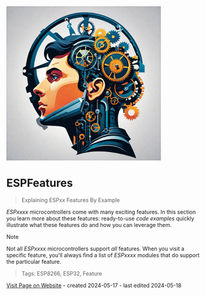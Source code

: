 <img src="/assets/images/processor.png" width="80%" height="80%" />
 
# ESPFeatures

> Explaining ESPxx Features By Example


*ESPxxxx* microcontrollers come with many exciting features. In this section you learn more about these features: ready-to-use *code examples* quickly illustrate what these features do and how you can leverage them.

> [!NOTE]
> Not all *ESPxxxx* microcontrollers support *all* features. When you visit a specific feature, you'll always find a list of *ESPxxxx* modules that do support the particular feature.






> Tags: ESP8266, ESP32, Feature

[Visit Page on Website](https://done.land/components/microcontroller/families/esp/espfeatures?713851050918243938) - created 2024-05-17 - last edited 2024-05-18

